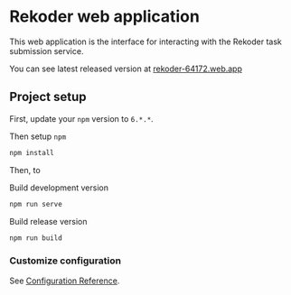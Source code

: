 # Rekoder web application

This web application is the interface for interacting with the Rekoder task submission service.

You can see latest released version at [rekoder-64172.web.app]

## Project setup

First, update your `npm` version to `6.*.*`.

Then setup `npm`

```bash
npm install
```

Then, to

Build development version

```bash
npm run serve
```

Build release version

```bash
npm run build
```

### Customize configuration

See [Configuration Reference](https://cli.vuejs.org/config/).

[rekoder-64172.web.app]: https://rekoder-64172.web.app
